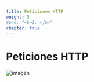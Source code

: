 ```yaml
---
title: Peticiones HTTP
weight: 5
#pre: "<b>1. </b>"
chapter: true
---
```


# Peticiones HTTP

![imagen](http://www.hermosaprogramacion.com/wp-content/uploads/2015/01/http-protocolo-peticion.png)

